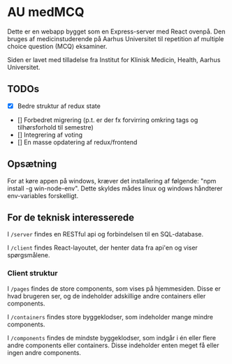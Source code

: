 # AU medMCQ

Dette er en webapp bygget som en Express-server med React ovenpå. Den bruges af medicinstuderende på Aarhus Universitet til repetition af multiple choice question (MCQ) eksaminer.

Siden er lavet med tilladelse fra Institut for Klinisk Medicin, Health, Aarhus Universitet.

## TODOs

- [x] Bedre struktur af redux state
- [] Forbedret migrering (p.t. er der fx forvirring omkring tags og tilhørsforhold til semestre)
- [] Integrering af voting
- [] En masse opdatering af redux/frontend

## Opsætning

For at køre appen på windows, kræver det installering af følgende: "npm install -g win-node-env". Dette skyldes mådes linux og windows håndterer env-variables forskelligt.

## For de teknisk interesserede

I `/server` findes en RESTful api og forbindelsen til en SQL-database.

I `/client` findes React-layoutet, der henter data fra api'en og viser spørgsmålene.

### Client struktur

I `/pages` findes de store components, som vises på hjemmesiden. Disse er hvad brugeren ser, og de indeholder adskillige andre containers eller components.

I `/containers` findes store byggeklodser, som indeholder mange mindre components.

I `/components` findes de mindste byggeklodser, som indgår i én eller flere andre components eller containers. Disse indeholder enten meget få eller ingen andre components.
